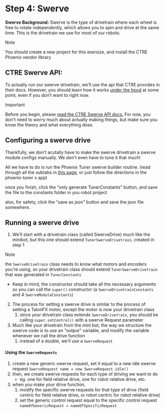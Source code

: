 # Step 4: Swerve

**Swerve Background:**
Swerve is the type of drivetrain where each wheel is free to rotate independently, which allows you to spin and drive at the same time. This is the drivetrain we use for most of our robots.


>[!NOTE]
>You should create a new project for this exersize, and install the CTRE Phoenix vendor library

## CTRE Swerve API:
To actually run our swerve drivetrain, we’ll use the api that CTRE provides in their docs. However, you should learn how it works [under the hood](Supplementals/How%20to%20Structure%20a%20Custom%20Swerve%20Drivetrain.md) at some point, even if you don’t want to right now.

>[!IMPORTANT]
>Before you begin, please [read the CTRE Swerve API docs.](https://v6.docs.ctr-electronics.com/en/stable/docs/api-reference/mechanisms/swerve/swerve-overview.html) 
>For now, you don't need to worry much about actually making things, but make sure you know the theory and what everything does.
## Configuring a swerve drive
Thankfully, we don't acutally have to make the swerve drivetrain a swerve module configs manually. We don't even have to tune it that much!

All we have to do is run the Phoenix Tuner swerve builder routine. (read through all the subtabs in [this page](https://v6.docs.ctr-electronics.com/en/stable/docs/tuner/tuner-swerve/index.html), or just follow the directions in the phoenix tuner x app)

once you finish, click the "only generate TunerConstants" button, and save the file to the constants folder in you robot project

also, for safety, click the "save as json" button and save the json file somewhere.
## Running a swerve drive
1. We’ll start with a drivetrain class (called SwerveDrive) much like the minibot, but this one should extend `TunerSwerveDrivetrain`, created in step 1 
>[!NOTE]
> the `SwerveDrivetrain` class needs to know what motors and encoders you're using, so your drivetrain class should extend `TunerSwerveDrivetrain` that was generated in `TunerConstants`
- Keep in mind, the constructor should take all the necessary arguments so you can call the `super()` constructor (a `SwerveDrivetrainConstants` and 4 `SwerveModuleConstants`)

2. The process for setting a swerve drive is similar to the process of setting a TalonFX motor, except the motor is now your drivetrain class
	1. since your drivetrain class extends `SwerveDrivetrain`, you should be calling `super.setControl()` with a swerve Request parameter
3. Much like your drivetrain from the mini bot, the way we structure the swerve code is to use an "output" variable, and modify the variable whenever we call the drive function
	1. instead of a double, we'll use a `SwerveRequest`
#### Using the `SwerveRequests`
1. create a new generic swerve request, set it equal to a new idle swerve request `SwerveRequest name = new SwerveRequest.idle()`
2. then, we create swerve requests for each type of driving we want to do 
	- eg. one for field relative drive, one for robot relative drive, etc.
3. when you make your drive function, 
	1. modify the specific swerve requests for that type of drive (field centric for field relative drive, or robot centric for robot relative drive)
	2. set the generic control request equal to the specific control request `nameOfGenericRequest = nameOfSpecificRequest`


